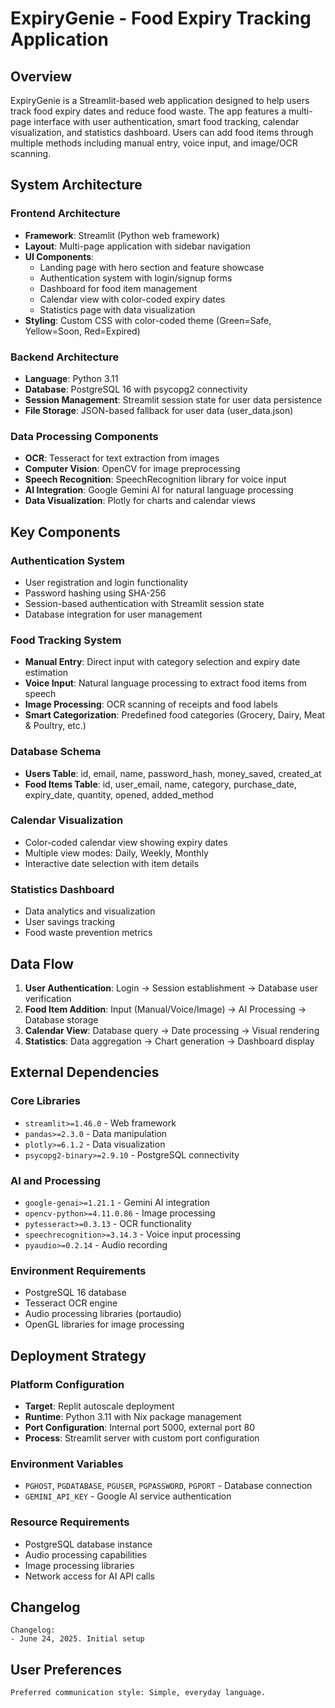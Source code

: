 # ExpiryGenie - Food Expiry Tracking Application

## Overview

ExpiryGenie is a Streamlit-based web application designed to help users track food expiry dates and reduce food waste. The app features a multi-page interface with user authentication, smart food tracking, calendar visualization, and statistics dashboard. Users can add food items through multiple methods including manual entry, voice input, and image/OCR scanning.

## System Architecture

### Frontend Architecture
- **Framework**: Streamlit (Python web framework)
- **Layout**: Multi-page application with sidebar navigation
- **UI Components**: 
  - Landing page with hero section and feature showcase
  - Authentication system with login/signup forms
  - Dashboard for food item management
  - Calendar view with color-coded expiry dates
  - Statistics page with data visualization
- **Styling**: Custom CSS with color-coded theme (Green=Safe, Yellow=Soon, Red=Expired)

### Backend Architecture
- **Language**: Python 3.11
- **Database**: PostgreSQL 16 with psycopg2 connectivity
- **Session Management**: Streamlit session state for user data persistence
- **File Storage**: JSON-based fallback for user data (user_data.json)

### Data Processing Components
- **OCR**: Tesseract for text extraction from images
- **Computer Vision**: OpenCV for image preprocessing
- **Speech Recognition**: SpeechRecognition library for voice input
- **AI Integration**: Google Gemini AI for natural language processing
- **Data Visualization**: Plotly for charts and calendar views

## Key Components

### Authentication System
- User registration and login functionality
- Password hashing using SHA-256
- Session-based authentication with Streamlit session state
- Database integration for user management

### Food Tracking System
- **Manual Entry**: Direct input with category selection and expiry date estimation
- **Voice Input**: Natural language processing to extract food items from speech
- **Image Processing**: OCR scanning of receipts and food labels
- **Smart Categorization**: Predefined food categories (Grocery, Dairy, Meat & Poultry, etc.)

### Database Schema
- **Users Table**: id, email, name, password_hash, money_saved, created_at
- **Food Items Table**: id, user_email, name, category, purchase_date, expiry_date, quantity, opened, added_method

### Calendar Visualization
- Color-coded calendar view showing expiry dates
- Multiple view modes: Daily, Weekly, Monthly
- Interactive date selection with item details

### Statistics Dashboard
- Data analytics and visualization
- User savings tracking
- Food waste prevention metrics

## Data Flow

1. **User Authentication**: Login → Session establishment → Database user verification
2. **Food Item Addition**: Input (Manual/Voice/Image) → AI Processing → Database storage
3. **Calendar View**: Database query → Date processing → Visual rendering
4. **Statistics**: Data aggregation → Chart generation → Dashboard display

## External Dependencies

### Core Libraries
- `streamlit>=1.46.0` - Web framework
- `pandas>=2.3.0` - Data manipulation
- `plotly>=6.1.2` - Data visualization
- `psycopg2-binary>=2.9.10` - PostgreSQL connectivity

### AI and Processing
- `google-genai>=1.21.1` - Gemini AI integration
- `opencv-python>=4.11.0.86` - Image processing
- `pytesseract>=0.3.13` - OCR functionality
- `speechrecognition>=3.14.3` - Voice input processing
- `pyaudio>=0.2.14` - Audio recording

### Environment Requirements
- PostgreSQL 16 database
- Tesseract OCR engine
- Audio processing libraries (portaudio)
- OpenGL libraries for image processing

## Deployment Strategy

### Platform Configuration
- **Target**: Replit autoscale deployment
- **Runtime**: Python 3.11 with Nix package management
- **Port Configuration**: Internal port 5000, external port 80
- **Process**: Streamlit server with custom port configuration

### Environment Variables
- `PGHOST`, `PGDATABASE`, `PGUSER`, `PGPASSWORD`, `PGPORT` - Database connection
- `GEMINI_API_KEY` - Google AI service authentication

### Resource Requirements
- PostgreSQL database instance
- Audio processing capabilities
- Image processing libraries
- Network access for AI API calls

## Changelog

```
Changelog:
- June 24, 2025. Initial setup
```

## User Preferences

```
Preferred communication style: Simple, everyday language.
```